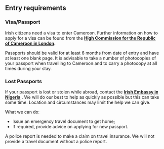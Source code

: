 ## Entry requirements

### **Visa/Passport**

Irish citizens need a visa to enter Cameroon. Further information on how to apply for a visa can be found from the [**High Commission for the Republic of Cameroon in London**](https://cameroonhighcommission.co.uk/).

Passports should be valid for at least 6 months from date of entry and have at least one blank page. It is advisable to take a number of photocopies of your passport when travelling to Cameroon and to carry a photocopy at all times during your stay.

### **Lost Passports**

If your passport is lost or stolen while abroad, contact the [**Irish Embassy in Nigeria**](https://www.ireland.ie/en/nigeria/abuja/) . We will do our best to help as quickly as possible but this can take some time. Location and circumstances may limit the help we can give.

What we can do:

* Issue an emergency travel document to get home;
* If required, provide advice on applying for new passport.

A police report is needed to make a claim on travel insurance. We will not provide a travel document without a police report.